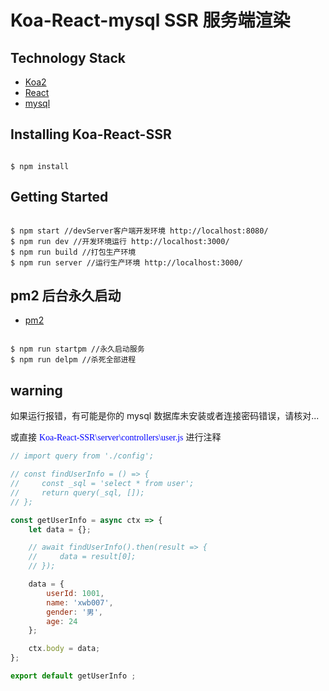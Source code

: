 # Koa-React-mysql SSR 服务端渲染

## Technology Stack

-   [Koa2](https://github.com/koajs/koa)
-   [React](https://github.com/reactjs/reactjs.org)
-   [mysql](https://github.com/mysql/mysql-server)

## Installing Koa-React-SSR

```shell

$ npm install

```

## Getting Started

```shell

$ npm start //devServer客户端开发环境 http://localhost:8080/
$ npm run dev //开发环境运行 http://localhost:3000/
$ npm run build //打包生产环境
$ npm run server //运行生产环境 http://localhost:3000/

```

## pm2 后台永久启动

-   [pm2](https://github.com/Unitech/pm2)

```shell

$ npm run startpm //永久启动服务
$ npm run delpm //杀死全部进程

```

## warning

如果运行报错，有可能是你的 mysql 数据库未安装或者连接密码错误，请核对...

或直接 <font face="黑体" color=Blue>Koa-React-SSR\server\controllers\user.js</font> 进行注释

```js
// import query from './config';

// const findUserInfo = () => {
//     const _sql = 'select * from user';
//     return query(_sql, []);
// };

const getUserInfo = async ctx => {
    let data = {};

    // await findUserInfo().then(result => {
    //     data = result[0];
    // });

    data = {
        userId: 1001,
        name: 'xwb007',
        gender: '男',
        age: 24
    };

    ctx.body = data;
};

export default getUserInfo ;
```
